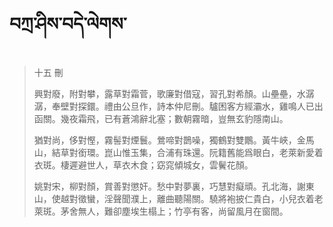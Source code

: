 # བཀྲ་ཤིས་བདེ་ལེགས་
> 十五 刪
> 
> 興對廢，附對攀，露草對霜菅，歌廉對借寇，習孔對希顏。山壘壘，水潺潺，奉壁對探鐶。禮由公旦作，詩本仲尼刪。驢困客方經灞水，雞鳴人已出函關。幾夜霜飛，已有蒼鴻辭北塞；數朝霧暗，豈無玄豹隱南山。
> 
> 猶對尚，侈對慳，霧髻對煙鬟。鶯啼對鵲噪，獨鶴對雙鷳。黃牛峽，金馬山，結草對銜環。崑山惟玉集，合浦有珠還。阮籍舊能爲眼白，老萊新愛着衣斑。棲遲避世人，草衣木食；窈窕傾城女，雲鬢花顏。
> 
> 姚對宋，柳對顏，賞善對懲奸。愁中對夢裏，巧慧對癡頑。孔北海，謝東山，使越對徵蠻，淫聲聞濮上，離曲聽陽關。驍將袍披仁貴白，小兒衣着老萊斑。茅舍無人，難卻塵埃生榻上；竹亭有客，尚留風月在窗間。
>